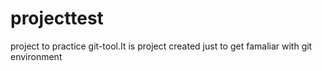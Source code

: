 projecttest
===========

project to practice git-tool.It is project created just to get famaliar with git environment